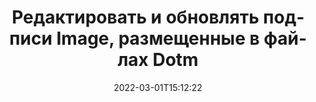 ---
############################# Static ############################
layout: "auto-gen-signature"
date: 2022-03-01T15:12:22
draft: false
operation: Update
signaturetype: Image
fileformat: Dotm
productName: .NET
lang: ru
productCode: net
otherformats: pdf doc docx docm dot dotm dotx odt ott rtf xls xlsx xlsm xlsb csv ods ots xltx xltm ppt pptx pps ppsx odp otp potx potm pptm ppsm
breadcrumb: Put Image signature on Dotm for C#

############################# Head ############################
head_title: "Обновите подписи Image, размещенные в файлах Dotm, с помощью C#"
head_description: "Используйте простой и понятный код .NET для обновления подписей Image в подписанных документах Dotm."

############################# Header ############################
title: "Редактировать и обновлять подписи Image, размещенные в файлах Dotm"
description: "API для .NET предоставляет функциональные возможности для обновления подписей Image в документах Dotm. Быстро и легко обновляйте электронные подписи внутри ваших документов Dotm с помощью пары строк кода C#."
bg_image: "https://cms.admin.containerize.com/templates/aspose/App_Themes/V3/images/bg/header1.png"
bg_overlay: false
button:
    enable: true

############################# SubMenu ############################
submenu:
    enable: true

    left:
        img_alt: "GroupDocs.Signature for .NET"
        image: "https://cms.admin.containerize.com/templates/groupdocs/images/product-logos/90x90-noborder/groupdocs-signature-net.png"
        product: "GroupDocs.Signature"
        platform: ".NET"



############################# About ############################
about:
    enable: true
    title: "Узнайте о возможностях API GroupDocs.Signature for .NET"
    content: |
        [GroupDocs.Signature for .NET](https://products.groupdocs.com/signature/net/) Функциональность API содержит широкий выбор средств для обработки востребованных форматов документов с использованием электронных подписей. Поддерживается широкий спектр электронных подписей, таких как тексты, изображения, цифровые сертификаты, штрих-коды, QR-коды, штампы или метаданные. Клиенты могут добавлять, удалять, редактировать, проверять или искать цифровые подписи в PDF-файлах, документах MS Word, книгах MS Excel, презентациях MS PowerPoint, файлах Adobe Photoshop и различных форматах изображений. Доступны многочисленные полезные функции и настройки.
    

############################# Steps ############################
steps:
    enable: true
    title_left: "Как изменить подписи Image в документе Dotm"
    content_left: |
        [GroupDocs.Signature for .NET](https://products.groupdocs.com/signature/net/) содержит полезные функции, такие как обновление подписей Image, размещенных в документах Dotm. Это позволяет изменять функции подписи без дополнительного кода.
        
        * Для начала создайте объект Signature, передав в качестве параметра конструктора путь к документу, который предполагается обновить.
        * Затем создайте экземпляр соответствующего конкретного объекта подписи и настройте его идентификатор и свойства, которые необходимо изменить.
        * Наконец, вызовите метод Update подписи, передав конкретный объект подписи.
        * Обработайте результаты обновления до вашего уведомления.

    title_right: "System Requirements"
    content_right: |
        GroupDocs.Signature for .NET поддерживаются на всех основных платформах и операционных системах. Перед выполнением приведенного ниже кода убедитесь, что в вашей системе установлены следующие предварительные компоненты.

        * Операционные системы: Microsoft Windows, Linux, MacOS
        * Среды разработки: Microsoft Visual Studio, Xamarin, MonoDevelop
        * Frameworks: .NET Framework, .NET Standard, .NET Core, Mono
        * Загрузите последнюю версию GroupDocs.Signature for .NET из [Nuget](https://www.nuget.org/packages/groupdocs.signature)
         
    code: |
        ```csharp    
                
        // Set up input Dotm file
        string filePath = "input.dotm";

        // Instantiate Signature for input file
        using (GroupDocs.Signature.Signature signature = new GroupDocs.Signature.Signature(filePath))
        {
                // Id of signature which is supposed to be updated
                // such Id might be got as a result of search operation
                string id = "ff988ab1-7403-4c8d-8db7-f2a56b9f8530";

                // provide signature features to update
                // set up particular signature id
                ImageSignature signatureToUpdate = new ImageSignature(id)
                {
                    // specify signature width
                    Width = 170,
                    // specify signature height
                    Height = 250,
                    // set left position
                    Left = 10,
                    // set top position
                    Top = 10
                };

                // update signature
                bool updateResult = signature.Update(signatureToUpdate);

                // process updation result
                if (updateResult)
                {
                    Console.WriteLine("Signature was updated successfully!");
                }
        }
        ```

############################# Demos ############################
demos:
    enable: true
    title: "Подписание с помощью подписей Image Live Demo"
    content: |
       Добавьте различные электронные подписи в файл Dotm прямо сейчас, посетив веб-сайт [GroupDocs.Signature App](https://products.groupdocs.app/signature/family).          

############################# More Formats ############################
more_formats:
    enable: true
    title: "Обновите различные подписи Image через C#"
    content: |
        "Редактирование цифровых подписей, размещенных в различных форматах документов. Обновление данных подписей без дополнительного кода."
    format: 
       
       
back_to_top:
    enable: true
---